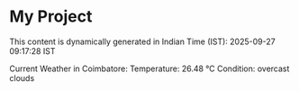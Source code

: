 # My Project

This content is dynamically generated in Indian Time (IST): 2025-09-27 09:17:28 IST


Current Weather in Coimbatore:
Temperature: 26.48 °C
Condition: overcast clouds
